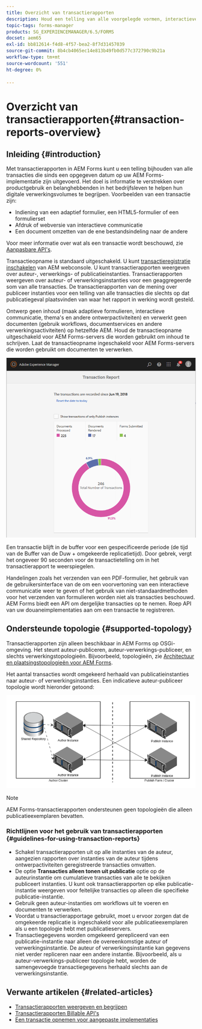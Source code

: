 ```yaml
---
title: Overzicht van transactierapporten
description: Houd een telling van alle voorgelegde vormen, interactieve mededeling teruggegeven, Documenten die in één formaat aan een andere worden omgezet, en meer
topic-tags: forms-manager
products: SG_EXPERIENCEMANAGER/6.5/FORMS
docset: aem65
exl-id: bb812614-f4d8-4f57-bea2-8f7d31457039
source-git-commit: 8b4cb4065ec14e813b49fb0d577c372790c9b21a
workflow-type: tm+mt
source-wordcount: '551'
ht-degree: 0%

---
```


# Overzicht van transactierapporten{#transaction-reports-overview}

## Inleiding {#introduction}

Met transactierapporten in AEM Forms kunt u een telling bijhouden van alle transacties die sinds een opgegeven datum op uw AEM Forms-implementatie zijn uitgevoerd. Het doel is informatie te verstrekken over productgebruik en belanghebbenden in het bedrijfsleven te helpen hun digitale verwerkingsvolumes te begrijpen. Voorbeelden van een transactie zijn:

* Indiening van een adaptief formulier, een HTML5-formulier of een formulierset
* Afdruk of webversie van interactieve communicatie
* Een document omzetten van de ene bestandsindeling naar de andere

Voor meer informatie over wat als een transactie wordt beschouwd, zie [Aanpasbare API&#39;s](../../forms/using/transaction-reports-billable-apis.md).

Transactieopname is standaard uitgeschakeld. U kunt [transactieregistratie inschakelen](../../forms/using/viewing-and-understanding-transaction-reports.md#setting-up-transaction-reports) van AEM webconsole. U kunt transactierapporten weergeven over auteur-, verwerkings- of publicatieinstanties. Transactierapporten weergeven over auteur- of verwerkingsinstanties voor een geaggregeerde som van alle transacties. De transactierapporten van de mening over publiceer instanties voor een telling van alle transacties die slechts op dat publicatiegeval plaatsvinden van waar het rapport in werking wordt gesteld.

Ontwerp geen inhoud (maak adaptieve formulieren, interactieve communicatie, thema&#39;s en andere ontwerpactiviteiten) en verwerkt geen documenten (gebruik workflows, documentservices en andere verwerkingsactiviteiten) op hetzelfde AEM. Houd de transactieopname uitgeschakeld voor AEM Forms-servers die worden gebruikt om inhoud te schrijven. Laat de transactieopname ingeschakeld voor AEM Forms-servers die worden gebruikt om documenten te verwerken.

![sample-transaction-report-schrijver-1](assets/sample-transaction-report-author-1.png)

Een transactie blijft in de buffer voor een gespecificeerde periode (de tijd van de Buffer van de Duw + omgekeerde replicatietijd). Door gebrek, vergt het ongeveer 90 seconden voor de transactietelling om in het transactierapport te weerspiegelen.

Handelingen zoals het verzenden van een PDF-formulier, het gebruik van de gebruikersinterface van de om een voorvertoning van een interactieve communicatie weer te geven of het gebruik van niet-standaardmethoden voor het verzenden van formulieren worden niet als transacties beschouwd. AEM Forms biedt een API om dergelijke transacties op te nemen. Roep API van uw douaneimplementaties aan om een transactie te registreren.

## Ondersteunde topologie {#supported-topology}

Transactierapporten zijn alleen beschikbaar in AEM Forms op OSGi-omgeving. Het steunt auteur-publiceren, auteur-verwerkings-publiceer, en slechts verwerkingstopologieën. Bijvoorbeeld, topologieën, zie [Architectuur en plaatsingstopologieën voor AEM Forms](../../forms/using/transaction-reports-overview.md).

Het aantal transacties wordt omgekeerd herhaald van publicatieinstanties naar auteur- of verwerkingsinstanties. Een indicatieve auteur-publiceer topologie wordt hieronder getoond:

![simpleschrijver-publish-topologie](assets/simple-author-publish-topology.png)

>[!NOTE]
>
>AEM Forms-transactierapporten ondersteunen geen topologieën die alleen publicatieexemplaren bevatten.

### Richtlijnen voor het gebruik van transactierapporten {#guidelines-for-using-transaction-reports}

* Schakel transactierapporten uit op alle instanties van de auteur, aangezien rapporten over instanties van de auteur tijdens ontwerpactiviteiten geregistreerde transacties omvatten.
* De optie **Transacties alleen tonen uit publicatie** optie op de auteurinstantie om cumulatieve transacties van alle te bekijken publiceert instanties. U kunt ook transactierapporten op elke publicatie-instantie weergeven voor feitelijke transacties op alleen die specifieke publicatie-instantie.
* Gebruik geen auteur-instanties om workflows uit te voeren en documenten te verwerken.
* Voordat u transactierapportage gebruikt, moet u ervoor zorgen dat de omgekeerde replicatie is ingeschakeld voor alle publicatieexemplaren als u een topologie hebt met publicatieservers.
* Transactiegegevens worden omgekeerd gerepliceerd van een publicatie-instantie naar alleen de overeenkomstige auteur of verwerkingsinstantie. De auteur of verwerkingsinstantie kan gegevens niet verder repliceren naar een andere instantie. Bijvoorbeeld, als u auteur-verwerkings-publiceer topologie hebt, worden de samengevoegde transactiegegevens herhaald slechts aan de verwerkingsinstantie.

## Verwante artikelen {#related-articles}

* [Transactierapporten weergeven en begrijpen](../../forms/using/viewing-and-understanding-transaction-reports.md)
* [Transactierapporten Billable API&#39;s](../../forms/using/transaction-reports-billable-apis.md)
* [Een transactie opnemen voor aangepaste implementaties](/help/forms/using/record-transaction-custom-implementation.md)
